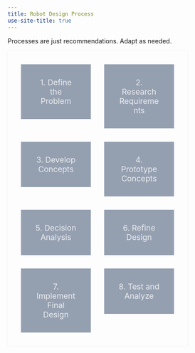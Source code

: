 ```yaml
---
title: Robot Design Process
use-site-title: true
---
```


<!-- [![EDP](imgs/edp_s.png "EDP")](imgs/edp.png "EDP") -->

Processes are just recommendations. Adapt as needed.

<style>
* {
  box-sizing: border-box;
}

.wrapper {
  max-width: 1000px;
  box-shadow: 0 0 5px 0 rgba(0, 0, 0, 0.06);
}

.cards {
  padding: 15px;
  display: flex;
  flex-flow: row wrap;
}

.card {
  margin: 15px;
  width: calc((100% / 3) - 30px);
  transition: all 0.2s ease-in-out;
}
@media screen and (max-width: 991px) {
  .card {
    width: calc((100% / 2) - 30px);
  }
}
@media screen and (max-width: 767px) {
  .card {
    width: 100%;
  }
}
.card:hover .card__header {
  background-color: #1abc9c;
  -webkit-transform: scale(1.05);
          transform: scale(1.05);
}
.card__header {
  width: 100%;
  padding: 30px;
  position: relative;
  cursor: pointer;
  background-color: #949fb0;
  color: #eceef1;
  font-size: 1.25em;
  text-align: center;
  transition: all 0.2s ease-in-out;
}
.card__header:after {
  transition: all 0.3s ease-in-out;
}
.card__header .fa {
  width: 100%;
  margin-top: .25em;
}
.card__expander {
  transition: all 0.2s ease-in-out;
  background-color: #ddd;
  width: 100%;
  position: relative;
  display: flex;
  justify-content: center;
  align-items: center;
  font-size: 1em;
}
.card__expander .fa {
  font-size: 0.75em;
  position: absolute;
  top: 10px;
  right: 10px;
  cursor: pointer;
}
.card__expander .fa:hover {
  opacity: 0.9;
}
.card.is-collapsed .card__header:after {
  content: "";
  opacity: 0;
}
.card.is-collapsed .card__expander {
  max-height: 0;
  min-height: 0;
  overflow: hidden;
  margin-top: 0;
  opacity: 0;
}
.card.is-expanded .card__header {
  background-color: #1abc9c;
}
.card.is-expanded .card__header:after {
  content: "";
  opacity: 1;
  display: block;
  height: 0;
  width: 0;
  position: absolute;
  bottom: -30px;
  left: calc(50% - 15px);
  border-left: 15px solid transparent;
  border-right: 15px solid transparent;
  border-bottom: 15px solid #333a45;
}
.card.is-expanded .card__header .fa:before {
  content: "\f115";
}
.card.is-expanded .card__expander {
  max-height: 1000px;
  min-height: 200px;
  overflow: visible;
  margin-top: 30px;
  opacity: 1;
}
.card.is-expanded:hover .card__header {
  -webkit-transform: scale(1);
          transform: scale(1);
}
.card.is-inactive .card__header {
  
  opacity: 0.5;
}
.card.is-inactive:hover .card__header {
  background-color: #949fb0;
  -webkit-transform: scale(1);
          transform: scale(1);
}

@media screen and (min-width: 992px) {
  .card:nth-of-type(3n+2) .card__expander {
    margin-left: calc(-100% - 30px);
  }

  .card:nth-of-type(3n+3) .card__expander {
    margin-left: calc(-200% - 60px);
  }

  .card:nth-of-type(3n+4) {
    clear: left;
  }

  .card__expander {
    width: calc(300% + 60px);
  }
}
@media screen and (min-width: 768px) and (max-width: 991px) {
  .card:nth-of-type(2n+2) .card__expander {
    margin-left: calc(-100% - 30px);
  }

  .card:nth-of-type(2n+3) {
    clear: left;
  }

  .card__expander {
    width: calc(200% + 30px);
  }
}
</style>

<div class="wrapper">
<div class="cards">

<div class="card is-collapsed">
<div class="card__header js-expander">
1. Define the Problem
</div>
<div markdown="1" class="card__expander">
   - Questions
      - What is the problem?
      - Why is it a problem?
   - Actions
      - Our existing differential tank drivetrain does not survive the rigors of multiple competition events
      - Instead of spending time improving other portions of the robot, we instead spend too much time making sure the drivetrain is 100% working
   - Outcome
      - We need a robust, reliable, yet easily servicable differential tank drive train
</div>
</div>

<div class="card is-collapsed">
<div class="card__header js-expander">
2. Research Requirements
</div>
<div markdown="1" class="card__expander">
   - Questions:
      - How have others solved similar problems?
         - Other robot designs
         - Commercial Off The Shelf (COTS) parts
         - Custom parts
       - What external and internal restrictions are there?
         - Rulebook
         - Cost
         - Team Capability/Manufacturability
         - Component Shipping time
   - Actions
      - From looking at multiple successful teams' robots and discussions on CD ([1](https://www.chiefdelphi.com/forums/showthread.php?t=152211), [2](https://www.chiefdelphi.com/forums/showthread.php?t=94288), [3](https://www.chiefdelphi.com/forums/showthread.php?t=124538), we noticed most teams use aluminum box tubing, cantilever all wheels, direct drive one wheel, some form of tensioning.
      - We also found teams vary with selections of gearboxes/transmissions (gear reduction, number of motors, shifting), wheels (sizes and types), belts vs chains.
      - From the rulebook, we are restricted on components, size, weight and power.
      - From a cost standpoint, the more we make in house the cheaper the total cost, *generally*.
         - It is also easier to cut plastics then metal, and machining thinner aluminum is far easier than machining a block of aluminum.
   - Outcome
      - Set of Recommended Requirements
         - For WCD:
            - Easily servicable wheels, chain/belts, transmissions
            - Robust and Reliable to last more than a competition season
            - Cantilevered Wheels
            - Manufacture in house where possible
            - Use Center to Center calculators for [Belts](http://www.wcproducts.net/how-to-belts/), [Chains](http://www.botlanta.org/converters/dale-calc/sprocket.html), and [Gears](http://www.wcproducts.net/how-to-gears/) to ensure proper spacing and prevent wear
            - Use Gearbox Calculators to determine gear ratios and desired FPS - [WCProducts](http://www.wcproducts.net/how-to-drivetrain/) and [JVN Design Calculator](https://1drv.ms/x/s!AprigkKMKYgtgalQQPmc59XpZ3NQuQ)
            - Support for various wheel setups (omni/traction, 6 vs 8, etc) and various transmissions (2 vs 3 CIM, etc)
      - These could be rewritten to rank them in importance, however best fits the deisgn goals. 1-5, Needs vs Wants, etc.

</div>
</div>

<div class="card is-collapsed">
<div class="card__header js-expander">
3. Develop Concepts
</div>
<div markdown="1" class="card__expander">
   - Questions:
      - How will the solution meet the requirements and constraints?
         - From lots of ideas come a few great ones
      - How can those ideas be refined to develop concept sketches?
         - If there's a great idea, don't be afraid ot take it and run with it. Start sketching/modelling it in Creo, start finding specific parts, start working out the details, etc.

   - Actions:
      - Brainstorm ideas as groups
         - No bad ideas, quantity over quality at this point
         - Consider both big picture and specific details
            - For WCD, big ideas could revolve around:
               - Gearbox placement
               - Material thickness
               - Tensioning approaches
            - Specific details could be:
               - [Vex/WCP Bearing blocks](https://www.vexrobotics.com/bearingblocks.html) with [Cam tensioners](https://www.vexrobotics.com/217-3431.html)
               - 1" x 2" x 1/8" box tubing, as it provides the needed rigidity
      - Multiple paper/quick sketches of key requirements
         - Start with the basics
            - "For these specific 4" wheels, we'd want the wheels spaced x" apart, with y" of drop and z" of adjustable tensioning with belts"
         - Refine over time into a deimensional drawing calling out all dimensions needed to manufacutre/build/etc.
   - Outcome:
      - Sets of well-defined concept drawings with dimensions
         - For WCD, this could be 2-3 designs that target specific differences, perhaps in tensioning systems, wheel layouts, etc.
</div>
</div>

<div class="card is-collapsed">
<div class="card__header js-expander">
4. Prototype Concepts
</div>
<div markdown="1" class="card__expander">
   - Questions
      - How does each concept solution function in the real world?
      - How can the designs be refined to function better?
   
   - Actions
</div>
</div>

<div class="card is-collapsed">
<div class="card__header js-expander">
5. Decision Analysis
</div>
<div markdown="1" class="card__expander">

</div>
</div>

<div class="card is-collapsed">
<div class="card__header js-expander">
6. Refine Design
</div>
<div markdown="1" class="card__expander">

</div>
</div>

<div class="card is-collapsed">
<div class="card__header js-expander">
7. Implement Final Design
</div>
<div markdown="1" class="card__expander">

</div>
</div>

<div class="card is-collapsed">
<div class="card__header js-expander">
8. Test and Analyze
</div>
<div markdown="1" class="card__expander">

</div>
</div>

</div>
</div>

<script type="text/javascript" src="http://code.jquery.com/jquery-1.9.1.min.js"></script>
<script>
var $cell = $('.card');

//open and close card when clicked on card
$cell.find('.js-expander').click(function() {

  var $thisCell = $(this).closest('.card');

  if ($thisCell.hasClass('is-collapsed')) {
    $thisCell.removeClass('is-inactive');
    $cell.not($thisCell).removeClass('is-expanded').addClass('is-collapsed').addClass('is-inactive');
    $thisCell.removeClass('is-collapsed').addClass('is-expanded');
  } else {
    $thisCell.removeClass('is-expanded').addClass('is-collapsed');
    $cell.removeClass('is-inactive');
  }
});

//close card when click on cross
$cell.find('.js-collapser').click(function() {

  var $thisCell = $(this).closest('.card');

  $thisCell.removeClass('is-expanded').addClass('is-collapsed');
  $cell.not($thisCell).removeClass('is-inactive');

});
</script>